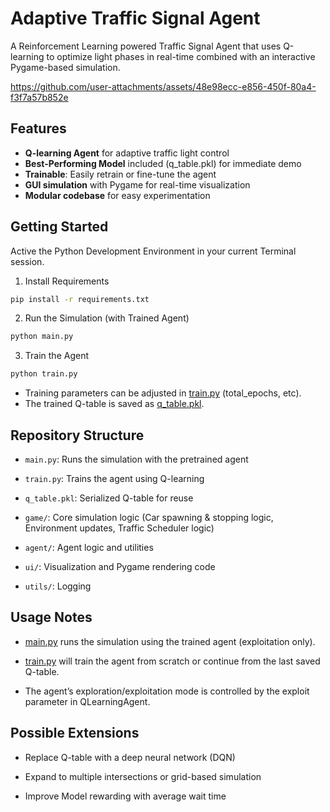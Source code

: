 # Adaptive Traffic Signal Agent

A Reinforcement Learning powered Traffic Signal Agent that uses Q-learning to optimize light phases in real-time combined with an interactive Pygame-based simulation.

https://github.com/user-attachments/assets/48e98ecc-e856-450f-80a4-f3f7a57b852e

## Features

- **Q-learning Agent** for adaptive traffic light control
- **Best-Performing Model** included (q_table.pkl) for immediate demo
- **Trainable**: Easily retrain or fine-tune the agent
- **GUI simulation** with Pygame for real-time visualization
- **Modular codebase** for easy experimentation

## Getting Started

Active the Python Development Environment in your current Terminal session.

1. Install Requirements
```bash
pip install -r requirements.txt
```
2. Run the Simulation (with Trained Agent)
```bash
python main.py
```  
3. Train the Agent
```bash
python train.py
```
- Training parameters can be adjusted in [train.py](./train.py) (total_epochs, etc).
- The trained Q-table is saved as [q_table.pkl](./q_table.pkl).

## Repository Structure

- `main.py`: Runs the simulation with the pretrained agent
  
- `train.py`: Trains the agent using Q-learning

- `q_table.pkl`: Serialized Q-table for reuse

- `game/`: Core simulation logic (Car spawning & stopping logic, Environment updates, Traffic Scheduler logic)

- `agent/`: Agent logic and utilities

- `ui/`: Visualization and Pygame rendering code

- `utils/`: Logging

## Usage Notes

- [main.py](./main.py) runs the simulation using the trained agent (exploitation only).
  
- [train.py](./train.py) will train the agent from scratch or continue from the last saved Q-table.
  
- The agent’s exploration/exploitation mode is controlled by the exploit parameter in QLearningAgent.

## Possible Extensions

- Replace Q-table with a deep neural network (DQN)

- Expand to multiple intersections or grid-based simulation

- Improve Model rewarding with average wait time
